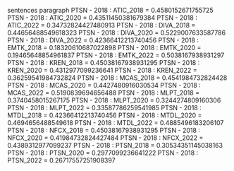sentences
paragraph
PTSN - 2018 : ATIC_2018 = 0.4580152671755725
PTSN - 2018 : ATIC_2020 = 0.43511450381679384
PTSN - 2018 : ATIC_2022 = 0.34732824427480913
PTSN - 2018 : DIVA_2018 = 0.44656488549618323
PTSN - 2018 : DIVA_2020 = 0.5229007633587786
PTSN - 2018 : DIVA_2022 = 0.42366412213740456
PTSN - 2018 : EMTK_2018 = 0.18320610687022898
PTSN - 2018 : EMTK_2020 = 0.19465648854961837
PTSN - 2018 : EMTK_2022 = 0.5038167938931297
PTSN - 2018 : KREN_2018 = 0.45038167938931295
PTSN - 2018 : KREN_2020 = 0.4312977099236641
PTSN - 2018 : KREN_2022 = 0.36259541984732824
PTSN - 2018 : MCAS_2018 = 0.4541984732824428
PTSN - 2018 : MCAS_2020 = 0.4427480916030534
PTSN - 2018 : MCAS_2022 = 0.5190839694656488
PTSN - 2018 : MLPT_2018 = 0.3740458015267175
PTSN - 2018 : MLPT_2020 = 0.3244274809160306
PTSN - 2018 : MLPT_2022 = 0.33587786259541985
PTSN - 2018 : MTDL_2018 = 0.42366412213740456
PTSN - 2018 : MTDL_2020 = 0.4694656488549618
PTSN - 2018 : MTDL_2022 = 0.4885496183206107
PTSN - 2018 : NFCX_2018 = 0.45038167938931295
PTSN - 2018 : NFCX_2020 = 0.41984732824427484
PTSN - 2018 : NFCX_2022 = 0.4389312977099237
PTSN - 2018 : PTSN_2018 = 0.30534351145038163
PTSN - 2018 : PTSN_2020 = 0.2977099236641222
PTSN - 2018 : PTSN_2022 = 0.26717557251908397
